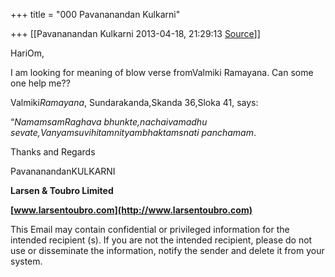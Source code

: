 +++
title = "000 Pavananandan Kulkarni"

+++
[[Pavananandan Kulkarni	2013-04-18, 21:29:13 [Source](https://groups.google.com/g/samskrita/c/zlbRNAGe9ps)]]



HariOm,



I am looking for meaning of blow verse fromValmiki Ramayana. Can some one help me??





Valmiki*Ramayana*, Sundarakanda,Skanda 36,Sloka 41, says:

“*NamamsamRaghava bhunkte,nachaivamadhu sevate,Vanyamsuvihitamnityambhaktamsnati panchamam*.





Thanks and Regards

PavananandanKULKARNI

**Larsen & Toubro Limited**   
  
**[www.larsentoubro.com](http://www.larsentoubro.com)**

This Email may contain confidential or privileged information for the intended recipient (s). If you are not the intended recipient, please do not use or disseminate the information, notify the sender and delete it from your system.

